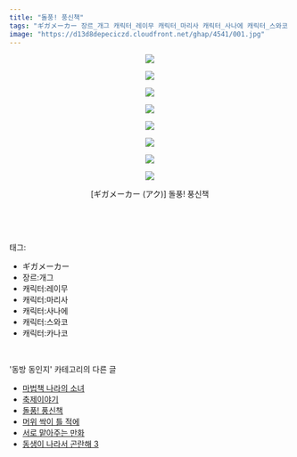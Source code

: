 ```yaml
---
title: "돌풍! 풍신책"
tags: "ギガメーカー 장르_개그 캐릭터_레이무 캐릭터_마리사 캐릭터_사나에 캐릭터_스와코 캐릭터_카나코 アク 동방_동인지"
image: "https://d13d8depeciczd.cloudfront.net/ghap/4541/001.jpg"
---
```

<div class="article">
<p style="text-align: center; clear: none; float: none;"><img src="{{ site.imgserver12 }}/ghap/4541/001.jpg"/></p>
<p style="text-align: center; clear: none; float: none;"><img src="{{ site.imgserver12 }}/ghap/4541/002.png"/></p>
<p style="text-align: center; clear: none; float: none;"><img src="{{ site.imgserver12 }}/ghap/4541/003.png"/></p>
<p style="text-align: center; clear: none; float: none;"><img src="{{ site.imgserver12 }}/ghap/4541/004.png"/></p>
<p style="text-align: center; clear: none; float: none;"><img src="{{ site.imgserver12 }}/ghap/4541/005.png"/></p>
<p style="text-align: center; clear: none; float: none;"><img src="{{ site.imgserver12 }}/ghap/4541/006.png"/></p>
<p style="text-align: center; clear: none; float: none;"><img src="{{ site.imgserver12 }}/ghap/4541/007.jpg"/></p>
<p style="text-align: center; clear: none; float: none;"><img src="{{ site.imgserver12 }}/ghap/4541/008.jpg"/></p>
<p style="text-align: center; clear: none; float: none;">[ギガメーカー (アク)] 돌풍! 풍신책</p>
<p><br/></p>
</div><br/>
<div class="tagTrail">
<p>태그: </p>
<ul>
<li>ギガメーカー</li>
<li>장르:개그</li>
<li>캐릭터:레이무</li>
<li>캐릭터:마리사</li>
<li>캐릭터:사나에</li>
<li>캐릭터:스와코</li>
<li>캐릭터:카나코</li>
</ul>
</div><br/>
<div class="another">
<p>'동방 동인지' 카테고리의 다른 글</p>
<ul>
<li><a href="/ghap_4543">마법책 나라의 소녀</a></li>
<li><a href="/ghap_4542">축제이야기</a></li>
<li><a href="/ghap_4541">돌풍! 풍신책</a></li>
<li><a href="/ghap_4538">머위 싹이 틀 적에</a></li>
<li><a href="/ghap_4537">서로 맡아주는 만화</a></li>
<li><a href="/ghap_4536">동생이 나라서 곤란해 3</a></li>
</ul>
</div><br/>
<div class="cb_module cb_fluid">
<div class="cb_wrt cb_profile">
</div><!-- commentList close -->
</div><br/>

